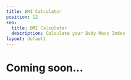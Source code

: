 ```yaml
---
title: BMI Calculator
position: 12
seo:
  title: BMI Calculator
  description: Calculate your Body Mass Index
layout: default
---
```


<div class='wrap'>
  <div class='section u-py6 u-bt1'>
    <div class='section-row u-alignCenter'>
      <h1>
        Coming soon...
      </h1>
    </div>
  </div>
</div>
